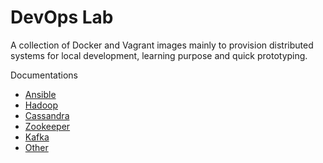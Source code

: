 # DevOps Lab

A collection of Docker and Vagrant images mainly to provision distributed systems for local development, learning purpose and quick prototyping.

Documentations

* [Ansible](ansible.md)
* [Hadoop](hadoop.md)
* [Cassandra](cassandra.md)
* [Zookeeper](zookeeper.md)
* [Kafka](kafka.md)
* [Other](other.md)
